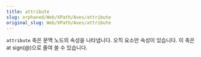 ```yaml
---
title: attribute
slug: orphaned/Web/XPath/Axes/attribute
original_slug: Web/XPath/Axes/attribute
---
```


`attribute` 축은 문맥 노드의 속성을 나타냅니다. 오직 요소만 속성이 있습니다. 이 축은 at sign(@)으로 줄여 쓸 수 있습니다.
